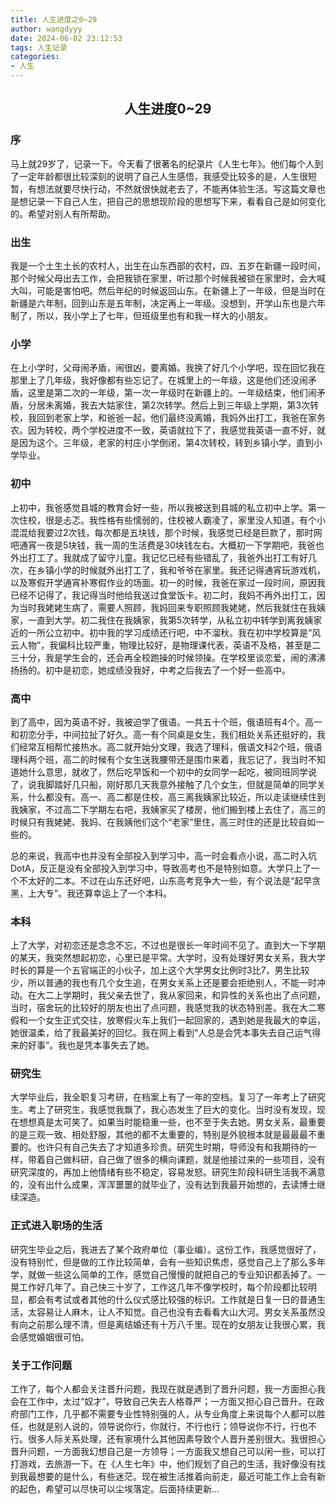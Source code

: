 ```yaml
---
title: 人生进度之0~29
author: wangdyyy
date: 2024-06-02 23:12:53
tags: 人生记录
categories:
- 人生
---
```

## <center> 人生进度0~29

### 序

马上就29岁了，记录一下。今天看了很著名的纪录片《人生七年》。他们每个人到了一定年龄都很比较深刻的说明了自己人生感悟，我感受比较多的是，人生很短暂，有想法就要尽快行动，不然就很快就老去了，不能再体验生活。写这篇文章也是想记录一下自己人生，把自己的思想现阶段的思想写下来，看看自己是如何变化的。希望对别人有所帮助。

### 出生

我是一个土生土长的农村人，出生在山东西部的农村，四、五岁在新疆一段时间，那个时候父母出去工作，会把我锁在家里，听过那个时候我被锁在家里时，会大喊大叫，可能是害怕吧。然后年纪的时候返回山东。在新疆上了一年级，但是当时在新疆是六年制，回到山东是五年制，决定再上一年级。没想到，开学山东也是六年制了，所以，我小学上了七年，但班级里也有和我一样大的小朋友。

### 小学

在上小学时，父母闹矛盾，闹很凶，要离婚。我换了好几个小学吧，现在回忆我在那里上了几年级，我好像都有些忘记了。在城里上的一年级，这是他们还没闹矛盾，这里是第二次的一年级，第一次一年级时在新疆上的。一年级结束，他们闹矛盾，分居未离婚，我去大姑家住，第2次转学。然后上到三年级上学期，第3次转校，我回到老家上学，和爸爸一起，他们最终没离婚，我妈外出打工，我爸在家务农。因为转校，两个学校进度不一致，英语就拉下了，我感觉我英语一直不好，就是因为这个。三年级，老家的村庄小学倒闭，第4次转校，转到乡镇小学，直到小学毕业。

### 初中
上初中，我爸感觉县城的教育会好一些，所以我被送到县城的私立初中上学。第一次住校，很是忐忑。我性格有些懦弱的，住校被人霸凌了，家里没人知道，有个小混混给我要过2次钱，每次都是五块钱，那个时候，我感觉已经是巨款了，那时网吧通宵一夜是5块钱，我一周的生活费是30块钱左右。大概初一下学期吧，我爸也外出打工了。我就成了留守儿童。我记忆已经有些错乱了，我爸外出打工有好几次，在乡镇小学的时候就外出打工了，我和爷爷在家里。我还记得通宵玩游戏机，以及寒假开学通宵补寒假作业的场面。初一的时候，我爸在家过一段时间，原因我已经不记得了，我记得当时他给我送过食堂饭卡。初二时，我妈不再外出打工，因为当时我姥姥生病了，需要人照顾，我妈回来专职照顾我姥姥，然后我就住在我姨家，一直到大学。初二我住在我姨家，我第5次转学，从私立初中转学到离我姨家近的一所公立初中。初中我的学习成绩还行吧，中不溜秋。我在初中学校算是“风云人物”，我偏科比较严重，物理比较好，是物理课代表，英语不及格，甚至是二三十分，我是学生会的，还会再全校跑操的时候领操。在学校里谈恋爱，闹的沸沸扬扬的。初中是初恋，她成绩没我好，中考之后我去了一个好一些高中。

### 高中
到了高中，因为英语不好，我被迫学了俄语。一共五十个班，俄语班有4个。高一和初恋分手，中间拉扯了好久。高一有个同桌是女生，我们相处关系还挺好的，我们经常互相帮忙接热水。高二就开始分文理，我选了理科，俄语文科2个班，俄语理科两个班，高二的时候有个女生送我腰带还是围巾来着，我忘记了，我当时不知道她什么意思，就收了，然后吃早饭和一个初中的女同学一起吃，被同班同学说了，说我脚踏好几只船，刚好那几天我意外接触了几个女生，但就是简单的同学关系，什么都没有。高一、高二都是住校，高三离我姨家比较近，所以走读继续住到我姨家，不过高二下学期左右吧，我姨家买了楼房，他们搬到楼上去住了，高三的时候只有我姥姥、我妈、在我姨他们这个“老家”里住，高三时住的还是比较自如一些的。

总的来说，我高中也并没有全部投入到学习中，高一时会看点小说，高二时入坑DotA，反正是没有全部投入到学习中，导致高考也不是特别如意。大学只上了一个不太好的二本。不过在山东还好吧，山东高考竞争大一些，有个说法是“起早贪黑，上大专”。我还算幸运上了一个本科。

### 本科
上了大学，对初恋还是念念不忘，不过也是很长一年时间不见了。直到大一下学期的某天，我突然想起初恋，心里已是平常。大学时，没有处理好男女关系，我大学时长的算是一个五官端正的小伙子，加上这个大学男女比例时3比7，男生比较少，所以普通的我也有几个女生追，在男女关系上还是要会拒绝别人，不能一时冲动。在大二上学期时，我父亲去世了，我从家回来，和异性的关系也出了点问题，当时，宿舍玩的比较好的朋友也出了点问题，我感觉我的状态特别差。我在大二寒假和一个女生正式交往，放寒假火车上我们一起回家的，遇到她是我最大的幸运，她很温柔，给了我最美好的回忆。我在网上看到“人总是会凭本事失去自己运气得来的好事”。我也是凭本事失去了她。

### 研究生
大学毕业后，我全职复习考研，在档案上有了一年的空档。复习了一年考上了研究生。考上了研究生，我感觉我飘了，我心态发生了巨大的变化。当时没有发现，现在想想真是太可笑了。如果当时能稳重一些，也不至于失去她。男女关系，最重要的是三观一致、相处舒服，其他的都不太重要的，特别是外貌根本就是最最最不重要的。也许只有自己失去了才知道多珍贵。研究生时期，导师没有和我期待的一样，带着自己做科研，自己做了很多的横向课题，就是他接过来的一些项目，没有研究深度的，再加上他情绪有些不稳定，容易发怒。研究生阶段科研生活我不满意的，没有出什么成果，浑浑噩噩的就毕业了，没有达到我最开始想的，去读博士继续深造。

### 正式进入职场的生活
研究生毕业之后，我进去了某个政府单位（事业编）。这份工作，我感觉很好了，没有特别忙，但是做的工作比较简单，会有一些知识焦虑，感觉自己上了那么多年学，就做一些这么简单的工作，感觉自己慢慢的就把自己的专业知识都丢掉了。一晃工作好几年了。自己快三十岁了，工作这几年不像学校时，每个阶段都比较明显，都会有考试或者其他的什么仪式感比较强的标识。工作就是日复一日的普通生活，太容易让人麻木，让人不知觉。自己也没有去看看大山大河。男女关系虽然没有向之前那么理不清，但是离结婚还有十万八千里。现在的女朋友让我很心累，我会感觉婚姻很可怕。

### 关于工作问题
工作了，每个人都会关注晋升问题，我现在就是遇到了晋升问题，我一方面担心我会在工作中，太过“奴才”，导致自己失去人格尊严；一方面又担心自己晋升。在政府部门工作，几乎都不需要专业性特别强的人，从专业角度上来说每个人都可以胜任，也就是别人说的，领导说你行，你就行，不行也行；领导说你不行，行也不行。很多人际关系处理，还有家境什么其他因素导致个人晋升差别很大。我很担心晋升问题，一方面我幻想自己是一方领导；一方面我又想自己可以闲一些，可以打打游戏，去旅游一下。在《人生七年》中，他们规划了自己的生活，我好像没有找到我最想要的是什么，有些迷茫。现在被生活推着向前走，最近可能工作上会有新的起色，希望可以尽快可以尘埃落定。后面持续更新...